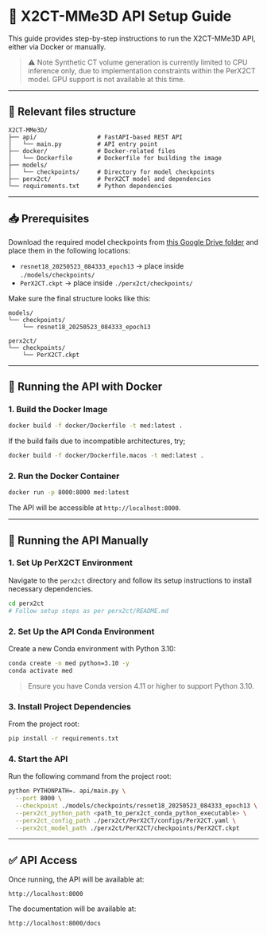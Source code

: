 # 🧠 X2CT-MMe3D API Setup Guide

This guide provides step-by-step instructions to run the X2CT-MMe3D API, either via Docker or manually.

> ⚠️ Note
> Synthetic CT volume generation is currently limited to CPU inference only, due to implementation constraints within the PerX2CT model. GPU support is not available at this time.
---

## 📁 Relevant files structure

```
X2CT-MMe3D/
├── api/                 # FastAPI-based REST API
│   └── main.py          # API entry point
├── docker/              # Docker-related files
│   └── Dockerfile       # Dockerfile for building the image
├── models/
│   └── checkpoints/     # Directory for model checkpoints
├── perx2ct/             # PerX2CT model and dependencies
└── requirements.txt     # Python dependencies
```

---

## 📥 Prerequisites

Download the required model checkpoints from [this Google Drive folder](https://drive.google.com/drive/folders/1wbhBSwKUv_Co5oI2Z8uKbEDQYTB9N5p6?usp=sharing) and place them in the following locations:

* `resnet18_20250523_084333_epoch13` → place inside `./models/checkpoints/`
* `PerX2CT.ckpt` → place inside `./perx2ct/checkpoints/`

Make sure the final structure looks like this:

```
models/
└── checkpoints/
    └── resnet18_20250523_084333_epoch13

perx2ct/
└── checkpoints/
    └── PerX2CT.ckpt
```

---

## 🐳 Running the API with Docker

### 1. Build the Docker Image

```bash
docker build -f docker/Dockerfile -t med:latest .
```

If the build fails due to incompatible architectures, try;
```bash
docker build -f docker/Dockerfile.macos -t med:latest .
```

### 2. Run the Docker Container

```bash
docker run -p 8000:8000 med:latest
```

The API will be accessible at `http://localhost:8000`.

---

## 🧪 Running the API Manually

### 1. Set Up PerX2CT Environment

Navigate to the `perx2ct` directory and follow its setup instructions to install necessary dependencies.

```bash
cd perx2ct
# Follow setup steps as per perx2ct/README.md
```

### 2. Set Up the API Conda Environment

Create a new Conda environment with Python 3.10:
```sh
conda create -n med python=3.10 -y
conda activate med
```

> Ensure you have Conda version 4.11 or higher to support Python 3.10.

### 3. Install Project Dependencies

From the project root:

```bash
pip install -r requirements.txt
```

### 4. Start the API

Run the following command from the project root:

```bash
python PYTHONPATH=. api/main.py \
  --port 8000 \
  --checkpoint ./models/checkpoints/resnet18_20250523_084333_epoch13 \
  --perx2ct_python_path <path_to_perx2ct_conda_python_executable> \
  --perx2ct_config_path ./perx2ct/PerX2CT/configs/PerX2CT.yaml \
  --perx2ct_model_path ./perx2ct/PerX2CT/checkpoints/PerX2CT.ckpt
```

---

## ✅ API Access

Once running, the API will be available at:

```
http://localhost:8000
```

The documentation will be available at:

```
http://localhost:8000/docs
```
